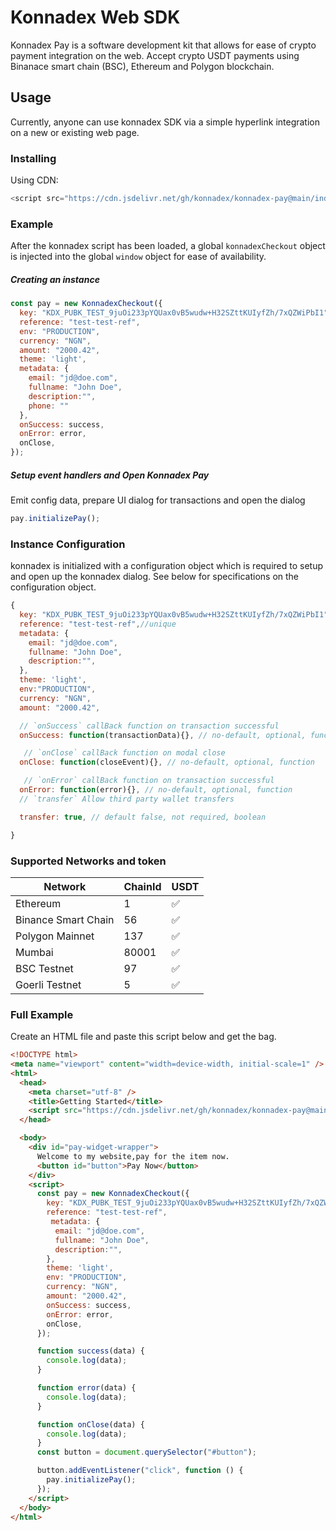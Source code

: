 # Konnadex Web SDK

Konnadex Pay is a software development kit that allows for ease of crypto payment integration on the web. Accept crypto USDT payments using Binanace smart chain (BSC), Ethereum and Polygon blockchain.

## Usage

Currently, anyone can use konnadex SDK via a simple hyperlink integration on a new or existing web page.

### Installing

Using CDN:

```js
<script src="https://cdn.jsdelivr.net/gh/konnadex/konnadex-pay@main/index.min.js"></script>
```

### Example

After the konnadex script has been loaded, a global `konnadexCheckout` object is injected into the global `window` object for ease of availability.

##### Creating an instance

```js
const pay = new KonnadexCheckout({
  key: "KDX_PUBK_TEST_9juOi233pYQUax0vB5wudw+H32SZttKUIyfZh/7xQZWiPbI1",
  reference: "test-test-ref",
  env: "PRODUCTION",
  currency: "NGN",
  amount: "2000.42",
  theme: 'light',
  metadata: {
    email: "jd@doe.com",
    fullname: "John Doe",
    description:"",
    phone: ""
  },
  onSuccess: success,
  onError: error,
  onClose,
});
```

##### Setup event handlers and Open Konnadex Pay

Emit config data, prepare UI dialog for transactions and open the dialog

```js
pay.initializePay();
```

### Instance Configuration

konnadex is initialized with a configuration object which is required to setup and open up the konnadex dialog. See below for specifications on the configuration object.

```js
{
  key: "KDX_PUBK_TEST_9juOi233pYQUax0vB5wudw+H32SZttKUIyfZh/7xQZWiPbI1",
  reference: "test-test-ref",//unique
  metadata: {
    email: "jd@doe.com",
    fullname: "John Doe",
    description:"",
  },
  theme: 'light',
  env:"PRODUCTION",
  currency: "NGN",
  amount: "2000.42",

  // `onSuccess` callBack function on transaction successful
  onSuccess: function(transactionData){}, // no-default, optional, function

   // `onClose` callBack function on modal close
  onClose: function(closeEvent){}, // no-default, optional, function

   // `onError` callBack function on transaction successful
  onError: function(error){}, // no-default, optional, function
  // `transfer` Allow third party wallet transfers

  transfer: true, // default false, not required, boolean

}
```

### Supported Networks and token

| Network             | ChainId | USDT 
| ------------------- | ------- | ---- |
| Ethereum            | 1       |  ✅  |
| Binance Smart Chain | 56      |  ✅  |
| Polygon Mainnet     | 137     |  ✅  |
| Mumbai              | 80001   |  ✅  |
| BSC Testnet         | 97      |  ✅  |
| Goerli Testnet      | 5       |  ✅  |


### Full Example

Create an HTML file and paste this script below and get the bag.

```html
<!DOCTYPE html>
<meta name="viewport" content="width=device-width, initial-scale=1" />
<html>
  <head>
    <meta charset="utf-8" />
    <title>Getting Started</title>
    <script src="https://cdn.jsdelivr.net/gh/konnadex/konnadex-pay@main/index.min.js"></script>
  </head>

  <body>
    <div id="pay-widget-wrapper">
      Welcome to my website,pay for the item now.
      <button id="button">Pay Now</button>
    </div>
    <script>
      const pay = new KonnadexCheckout({
        key: "KDX_PUBK_TEST_9juOi233pYQUax0vB5wudw+H32SZttKUIyfZh/7xQZWiPbI1",
        reference: "test-test-ref",
         metadata: {
          email: "jd@doe.com",
          fullname: "John Doe",
          description:"",
        },
        theme: 'light',
        env: "PRODUCTION",
        currency: "NGN",
        amount: "2000.42",
        onSuccess: success,
        onError: error,
        onClose,
      });

      function success(data) {
        console.log(data);
      }

      function error(data) {
        console.log(data);
      }

      function onClose(data) {
        console.log(data);
      }
      const button = document.querySelector("#button");

      button.addEventListener("click", function () {
        pay.initializePay();
      });
    </script>
  </body>
</html>
```
